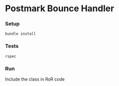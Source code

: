 # Postmark Bounce Handler

### Setup

```bundle install```

### Tests
```rspec```

### Run
Include the class in RoR code